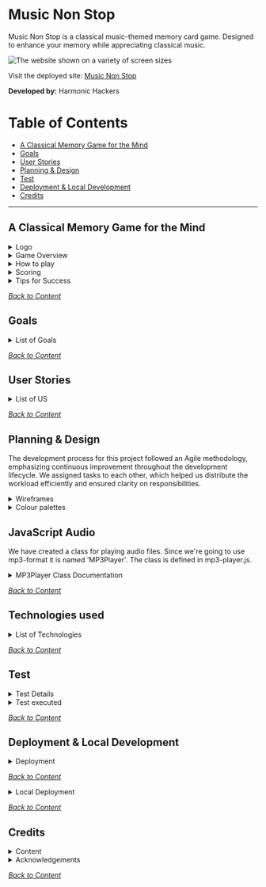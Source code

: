 # Music Non Stop

Music Non Stop is a classical music-themed memory card game. Designed to enhance your memory while appreciating classical music.

![The website shown on a variety of screen sizes](/documentation/doc-images/amiresponsive.webp)

Visit the deployed site: [Music Non Stop](https://music-non-stop.github.io/music_non_stop/index.html)

**Developed by:** Harmonic Hackers

# Table of Contents

- [A Classical Memory Game for the Mind](#musicnonstop-a-classical-memory-game-for-the-mind)
- [Goals](#goals)
- [User Stories](#user-stories)
- [Planning & Design](#planning--design)
- [Test](#test)
- [Deployment & Local Development](#deployment--local-development)
- [Credits](#credits)
---

## A Classical Memory Game for the Mind

<details>
<summary>Logo</summary>
<br>

The violin is a quintessential instrument in classical music, making it an excellent choice to represent this genre. It immediately signals to users that the game is centered around classical music.
The text “MusicNonStop” suggests continuous play and engagement, which is essential for a memory game. It implies that the game will keep players mentally active and entertained.

<img src="/documentation/doc-image/logoforreadme.jpg">

</details>

<details>
<summary>Game Overview</summary>
<br>

Music Non Stop is a card game that trains your brain to improve your memory while bringing the beauty of classical music to your ears. Designed for music lovers of all ages, this game challenges players to match pairs of cards that play the same classical tune. There are 24 cards featuring 12 unique pairs.

</details>

<details>
<summary>How to play</summary>
<br>

1. The game will start the timer as soon as you begin.
2. Click on any two cards to flip them over and listen to the tunes.
3. If the cards play the same tune, you have found a match. The cards will remain face up.
4. If the cards do not match, they will flip back over after a short delay.
5. Keep selecting two cards at a time, trying to remember the tunes and their locations.
6. The game ends when all pairs have been matched.

</details>

<details>
<summary>Scoring</summary>
<br>

 - The scoring system rewards players with extra points for faster card matches. The quicker you match the cards, the more points you earn. Extra points are calculated based on the time between card picks. The game also saves your score and time, which are displayed at the end and recorded on the scoreboard.
- The game involves flipping cards and matching pairs. Points are awarded based on how quickly the pairs are matched.
- The top 10 players, ranked by their scores in descending order, are displayed on the scoreboard.
- Players can earn additional bonus points by answering trivia questions.

</details>

<details>
<summary>Tips for Success</summary>
<br>

1. Pay close attention to the tunes that each card plays.
2. Try to remember the location of each tune to make matching easier.
3. Practice makes perfect! The more you play, the better you’ll get at remembering the tunes.

</details>

_<span style="color: blue;">[Back to Content](#table-of-contents)</span>_

## Goals

<details>
<summary>List of Goals</summary>
 
- **Enhance Cognitive Skills Through Classical Music:**<br>
  The primary goal of "Music Non Stop" is to help users improve their memory and auditory recognition through the pairing of classical music tunes, combining entertainment with cognitive development.

- **Provide an Engaging and Fun Experience:**<br>
  Create an enjoyable, intuitive, and visually appealing memory game for users of all ages that encourages repeated play and continuous mental stimulation.

- **Design for Inclusivity:**<br>
  Develop a responsive, user-friendly interface that adapts to different screen sizes, ensuring the game is accessible across a variety of devices, including mobile, tablet, and desktop.

- **Create a Structured and Maintainable Codebase:**<br>
  Build the game's functionality using clean, modular, and well-documented code to ensure that future updates or maintenance can be carried out seamlessly.

- **Ensure a Cohesive Visual and Audio Identity:**<br>
  Carefully choose colors, typography, and sound to create a harmonious and immersive experience that aligns with the classical music theme, making the game both aesthetically pleasing and musically enriching.

- **Incorporate Feedback for Continuous Improvement:**<br>
  Develop a feedback mechanism to gather user insights and suggestions, allowing for continuous improvement and updates to the game based on real user experiences.

- **Launch a Fully Functional Web Application:**<br>
  Deploy the final game on a live server so that users can easily access it, ensuring it performs well under different conditions and provides a smooth user experience.
 
</details>

_<span style="color: blue;">[Back to Content](#table-of-contents)</span>_

## User Stories

<details>
<summary>List of US</summary>
<br>
  
As a developer, I want to create a repository and invite collaborators so that the project can be managed collaboratively and code can be version-controlled.

As a Scrum Master, I want to create a Kanban board so that tasks can be tracked and organized for better project workflow management.

As a developer, I want to create wireframes so that the layout and user flow are planned and validated before development.

As a developer, I want to create audio files so that the game has appropriate sound effects and music to enhance the user experience.

As a developer, I want to create a color palette so that the site has a cohesive and appealing visual identity.

As a developer, I want to choose typography so that the site has consistent and readable fonts that enhance user experience.

As a developer, I want to create a README file so that others can understand the project structure and purpose easily.

As a developer, I want to create game instructions so that users can quickly learn how to play and enjoy the game.

As a developer, I want to code the game logic so that the game functions according to the specified rules and provides an engaging experience.

As a developer, I want to create a 404 page so that users have a friendly and helpful experience when encountering a broken link.

As a developer, I want to create an About page so that users can learn more about the project and its creators.

As a developer, I want to create an index/landing page so that users are greeted with a clear and engaging introduction to the site.

As a developer, I want to create a global CSS structure so that the site's styles are organized and consistent across all pages.

As a developer, I want to add a favicon so that the site has a recognizable icon in the browser tab, enhancing brand identity.

As a developer, I want to deploy the site so that users can access and interact with the project online.

As a developer, I want to create a feedback form so that users can provide their thoughts and suggestions, helping to improve the site.

As a developer, I want to create or find images for the memory game cards so that the game is visually engaging and fun for players.

As a developer, I want to create a game landing page so that users have a visually engaging and functional entry point to the game.

As a player, I want my score and username to be saved in local storage, so that I can continue where I left off and track my performance over time.

As a player, I want to be asked a trivia or challenge question after successfully pairing cards so that I can earn extra points and add an additional layer of complexity and engagement to the game.

As a user/developer, I want a responsive navbar that transforms into a hamburger menu on smaller screens so that I can navigate the site easily regardless of the device I'm using.

As a music lover, I want to play a game that features classical music tunes, so that I can enjoy classical music while having fun.

As a parent, I want a game that is educational and entertaining for my children, so that they can improve their memory skills and develop an appreciation for classical music.

As a teacher, I want to use a game in my classroom that helps students improve their auditory memory and concentration, so that they can enhance their learning abilities in a fun and engaging way.

As a competitive player, I want a game that tracks my time and performance, so that I can challenge myself to improve and compete with friends and family.

As a classical music enthusiast, I want a game that includes a variety of famous classical pieces, so that I can test my knowledge and discover new music.

</details>

_<span style="color: blue;">[Back to Content](#table-of-contents)</span>_

## Planning & Design

The development process for this project followed an Agile methodology, emphasizing continuous improvement throughout the development lifecycle. We assigned tasks to each other, which helped us distribute the workload efficiently and ensured clarity on responsibilities.

<details>
<summary>Wireframes</summary>
<br>

<img src="documentation/wireframes/about_us.png">
<img src="documentation/wireframes/game.png">
<img src="documentation/wireframes/game_over.png">
<img src="documentation/wireframes/home.png">
<img src="documentation/wireframes/instructions.png">
<img src="documentation/wireframes/scoreboard.png">

</details>

<details>
<summary>Colour palettes</summary>
<br>

<img src="/documentation/doc-image/img_8611.png">

Deep Forest Green (#004D40): This color evokes a sense of depth and richness, much like the profound and intricate compositions found in classical music. It can also symbolize the natural, timeless beauty of classical pieces.

Muted Gold (#F7E7CE): Gold often represents elegance and sophistication, which are key characteristics of classical music. This color can also hint at the historical and prestigious nature of classical compositions.

Light Beige (#D0B8A8): Beige is a neutral, calming color that can provide a soothing background, allowing players to focus on the game. It also complements the other colors without overpowering them, adding to the overall harmony.

Dark Charcoal (#2E2E2E): This color adds contrast and depth, much like the dramatic moments in classical music. It can also represent the serious and intense emotions that classical music can evoke.

Soft Coral Pink (#F08080): This color introduces a touch of modernity and freshness, perhaps symbolizing new interpretations or contemporary performances of classical pieces. It adds a lively and inviting element to the palette.

</details>

## JavaScript Audio

We have created a class for playing audio files. Since we're going to use mp3-format it is named 'MP3Player'. The class is defined in mp3-player.js.

<details>
  <summary>MP3Player Class Documentation</summary>

  ### MP3Player

  #### Constructor

  The constructor accepts two parameters **path** and **playlist**.

  - **path**: The path to the folder with the mp3-files. The path is relative to the HTML document in which the script is loaded.
  - **playlist**: An array of audio file names without the extension. All files must be in mp3 format. Example:

  <code>
  // array with mp3 filenames  
  const playlist = ["symphony1", "symphony2", "mozart-track1", "bach-track1"];  
  // path to the folder with the files  
  const path = "./js/audio/"  
  // create an instance of the mp3-player  
  const player = new MP3Player(path, playlist);  
  // Play the first track from the list (which is symphony1.mp3)  
  player.play(1);  
  </code>

  #### Properties

  - **audio**
  - **playBtn**
  - **stopBtn**
  - **prevBtn**
  - **nextBtn**
  - **tracks**
  - **audio_files_folder_path**
  - **trackIndex**

  #### Methods

  The class implements all the essential methods for playing mp3 files:

  - `play(n)`
  - `stop()`
  - `pause()`
  - `prev()`
  - `next()`
  
</details>

_<span style="color: blue;">[Back to Content](#table-of-contents)</span>_

## Technologies used

<details>
<summary>List of Technologies</summary>
<br>
  
- HTML
- CSS 
- JavaScript
- GitHub
- Git
- Photoshop
- paint.net
- am I responsive
- Bootstrap
- jQuery
- Cloudflare

</details>

_<span style="color: blue;">[Back to Content](#table-of-contents)</span>_

## Test

<details>
<summary>Test Details</summary>

### Test environment

Testing was performed on the following devices
- x
- y

### Responsiveness

- [Am I Responsive]()

### Validator, Accessibilty

- [W3C](https://www.w3.org/developers/tools/) was used to validate the HTML on all pages of the website. Result is PASS.
- [W3C jigsaw](https://www.w3.org/developers/tools/) was used to validate the CSS. Result is PASS
- [JSHint](https://jshint.com/about/) was used to validate the JavaScript. Result is PASS
- No warning or errors present in Dev Tools.
- [Lighthouse chrome devtool]()
   - add image

</details>

<details>
<summary>Test executed</summary>
<br>

| ID | Description | Expected Outcome | Result | Comment |
| --- | --- | --- | --- | --- |
| 01 |  |  | PASS/FAIL   |  |

</details>

_<span style="color: blue;">[Back to Content](#table-of-contents)</span>_

## Deployment & Local Development

<details>
<summary>Deployment</summary>
<br>
  
Github Pages was used to deploy the live website. The instructions to achieve this are below:

1. Log in (or sign up) to Github.
2. Find the repository for this project, [Music Non Stop](https://github.com/music-non-stop/music_non_stop/)
3. Click on the Settings link.
4. Click on the Pages link in the left hand side navigation bar.
5. In the Source section, choose main from the drop down select branch menu. Select Root from the drop down select folder menu.
6. Click Save. Your live Github Pages site is now deployed at the URL shown.

This site is deployed using GitHub Pages - [Music Non Stop](https://github.com/music-non-stop/music_non_stop/)

</details>

_<span style="color: blue;">[Back to Content](#table-of-contents)</span>_

<details>
<summary>Local Deployment</summary>

#### How to Fork

To fork the Music Non Stop repository:

1. Log in (or sign up) to Github.
2. Go to the repository for this project, [Music Non Stop](https://github.com/music-non-stop/music_non_stop/)
3. Click the Fork button in the top right corner.

#### How to Clone

To clone the Music Non Stop repository:

1. Log in (or sign up) to GitHub.
2. Go to the repository for this project, [Music Non Stop](https://github.com/music-non-stop/music_non_stop/)
3. Click on the code button, select whether you would like to clone with HTTPS, SSH or GitHub CLI and copy the link shown.
4. Open the terminal in your code editor and change the current working directory to the location you want to use for the cloned directory.
5. Type 'git clone' into the terminal and then paste the link you copied in step 3. Press enter.

</details>

_<span style="color: blue;">[Back to Content](#table-of-contents)</span>_

## Credits

<details>
<summary>Content</summary>
<br>
 
- Website content created by the developer. Images sourced from free resources unless otherwise stated.
- The images and sounds on the "Error: Page Not Found" are sourced from DaCapoAlCoda.com, [C note in treble clef](https://www.dacapoalcoda.com/c-music-note) and [F note in treble clef](https://www.dacapoalcoda.com/f-music-note)
-  Code  on the "Error: Page Not Found" was inspired by:
    * [mdn HTMLMediaElement: play() method](https://developer.mozilla.org/en-US/docs/Web/API/HTMLMediaElement/play)
    * [W3Schools HTML DOM Audio Object](https://www.w3schools.com/jsref/dom_obj_audio.asp)
-  Trivia questions sourced from [Trivia Nerd](https://www.trivianerd.com/topic/classical-music-trivia)

</details>
  
<details>
<summary>Acknowledgements</summary>
<br>  
- Thanks to Code Institute for the chance to work on this hackathon.
- Thanks to our facilitator [Vasilica Pavaloi](https://github.com/Vasi012)
- Thanks to all team members, for their work and co-operation:
  - [Alina Teodora Brinzac](https://github.com/TeodoraAlina)
  - [Anthony Radose](https://github.com/anthonyradose)
  - [Dimitri Edel](https://github.com/dimitri-edel)
  - [Jacqueline Kalmár](https://github.com/JaqiKal)
  - [Kiko Climent](https://github.com/Kiko-Climent)
  - [Monica Iancu](https://github.com/Monicaular)
  - [Julia Karpa](https://github.com/Julia-Karpa)

  </details>

  _<span style="color: blue;">[Back to Content](#table-of-contents)</span>_
